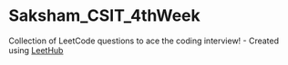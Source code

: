 # Saksham_CSIT_4thWeek
Collection of LeetCode questions to ace the coding interview! - Created using [LeetHub](https://github.com/QasimWani/LeetHub)
